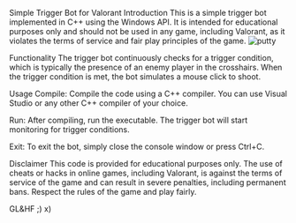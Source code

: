 Simple Trigger Bot for Valorant
Introduction
This is a simple trigger bot implemented in C++ using the Windows API. It is intended for educational purposes only and should not be used in any game, including Valorant, as it violates the terms of service and fair play principles of the game.
![putty](https://github.com/user-attachments/assets/3aff7484-56c6-4e86-98af-151caf419463)

Functionality
The trigger bot continuously checks for a trigger condition, which is typically the presence of an enemy player in the crosshairs. When the trigger condition is met, the bot simulates a mouse click to shoot.

Usage
Compile: Compile the code using a C++ compiler. You can use Visual Studio or any other C++ compiler of your choice.

Run: After compiling, run the executable. The trigger bot will start monitoring for trigger conditions.

Exit: To exit the bot, simply close the console window or press Ctrl+C.

Disclaimer
This code is provided for educational purposes only. The use of cheats or hacks in online games, including Valorant, is against the terms of service of the game and can result in severe penalties, including permanent bans. Respect the rules of the game and play fairly.

GL&HF ;) x)
